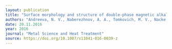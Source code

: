 ```yaml
---
layout: publication
title: "Surface morphology and structure of double-phase magnetic alkali borosilicate glasses"
authors: "Andreeva, N. V., Naberezhnov, A. A., Tomkovich, M. V., Nacke, B., Kichigin, V., Rudskoy, A. I. & Filimonov, A. V."
date: 20.11.2016
year: 2016
journal: "Metal Science and Heat Treatment"
source: https://doi.org/10.1007/s11041-016-0039-z
---
```

